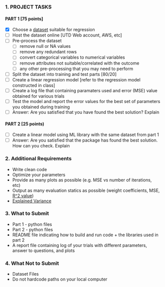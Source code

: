 ### 1. PROJECT TASKS

#### PART 1 [75 points]

- [x] Choose a [dataset](https://archive.ics.uci.edu/ml/index.php) suitable for regression
- [ ] Host the dataset online [UTD Web account, AWS, etc]
- [ ] Pre-process the dataset
  - [ ] remove null or NA values
  - [ ] remove any redundant rows
  - [ ] convert categorical variables to numerical variables
  - [ ] remove attributes not suitable/correlated with the outcome
  - [ ] any other pre-processing that you may need to perform
- [ ] Split the dataset into training and test parts [80/20]
- [ ] Create a linear regression model [refer to the regression model constructed in class]
- [ ] Create a log file that containing paramaters used and error (MSE) value obtained for various trials
- [ ] Test the model and report the error values for the best set of parameters you obtained during training
- [ ] Answer: Are you satisfied that you have found the best solution? Explain

#### PART 2 [25 points)

- [ ] Create a linear model using ML library with the same dataset from part 1
- [ ] Answer: Are you satisfied that the package has found the best solution. How can you check. Explain

### 2. Additional Requirements

- Write clean code
- Optimize your parameters
- Provide as many plots as possible (e.g. MSE vs number of iterations, etc)
- Output as many evaluation statics as possible (weight coefficients, MSE, [R^2 value](https://en.wikipedia.org/wiki/Coefficient_of_determination))
- [Explained Variance](https://en.wikipedia.org/wiki/Explained_variation)

### 3. What to Submit

- Part 1 - python files
- Part 2 - python files
- README file indicating how to build and run code + the libraries used in part 2
- A report file containing log of your trials with different parameters, answer to questions, and plots

### 4. What Not to Submit

- Dataset Files
- Do not hardcode paths on your local computer
